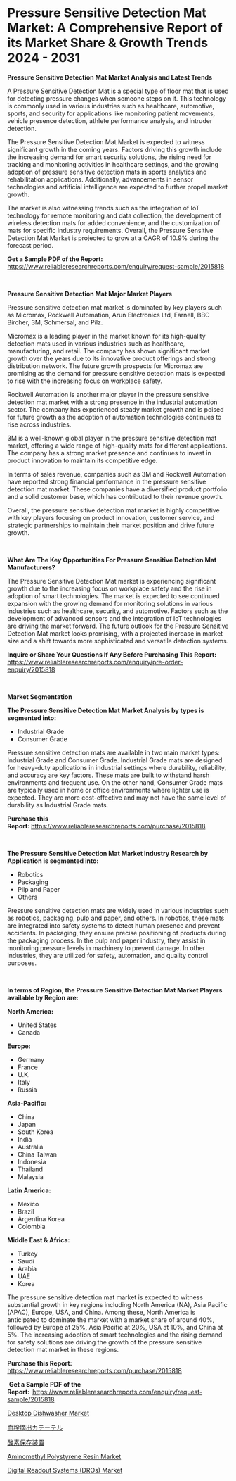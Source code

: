 <p><h1>Pressure Sensitive Detection Mat Market: A Comprehensive Report of its Market Share & Growth Trends 2024 - 2031</h1></p><p><strong>Pressure Sensitive Detection Mat Market Analysis and Latest Trends</strong></p>
<p><p>A Pressure Sensitive Detection Mat is a special type of floor mat that is used for detecting pressure changes when someone steps on it. This technology is commonly used in various industries such as healthcare, automotive, sports, and security for applications like monitoring patient movements, vehicle presence detection, athlete performance analysis, and intruder detection.</p><p>The Pressure Sensitive Detection Mat Market is expected to witness significant growth in the coming years. Factors driving this growth include the increasing demand for smart security solutions, the rising need for tracking and monitoring activities in healthcare settings, and the growing adoption of pressure sensitive detection mats in sports analytics and rehabilitation applications. Additionally, advancements in sensor technologies and artificial intelligence are expected to further propel market growth.</p><p>The market is also witnessing trends such as the integration of IoT technology for remote monitoring and data collection, the development of wireless detection mats for added convenience, and the customization of mats for specific industry requirements. Overall, the Pressure Sensitive Detection Mat Market is projected to grow at a CAGR of 10.9% during the forecast period.</p></p>
<p><strong>Get a Sample PDF of the Report:&nbsp;</strong> <a href="https://www.reliableresearchreports.com/enquiry/request-sample/2015818">https://www.reliableresearchreports.com/enquiry/request-sample/2015818</a></p>
<p>&nbsp;</p>
<p><strong>Pressure Sensitive Detection Mat Major Market Players</strong></p>
<p><p>Pressure sensitive detection mat market is dominated by key players such as Micromax, Rockwell Automation, Arun Electronics Ltd, Farnell, BBC Bircher, 3M, Schmersal, and Pilz. </p><p>Micromax is a leading player in the market known for its high-quality detection mats used in various industries such as healthcare, manufacturing, and retail. The company has shown significant market growth over the years due to its innovative product offerings and strong distribution network. The future growth prospects for Micromax are promising as the demand for pressure sensitive detection mats is expected to rise with the increasing focus on workplace safety.</p><p>Rockwell Automation is another major player in the pressure sensitive detection mat market with a strong presence in the industrial automation sector. The company has experienced steady market growth and is poised for future growth as the adoption of automation technologies continues to rise across industries.</p><p>3M is a well-known global player in the pressure sensitive detection mat market, offering a wide range of high-quality mats for different applications. The company has a strong market presence and continues to invest in product innovation to maintain its competitive edge.</p><p>In terms of sales revenue, companies such as 3M and Rockwell Automation have reported strong financial performance in the pressure sensitive detection mat market. These companies have a diversified product portfolio and a solid customer base, which has contributed to their revenue growth.</p><p>Overall, the pressure sensitive detection mat market is highly competitive with key players focusing on product innovation, customer service, and strategic partnerships to maintain their market position and drive future growth.</p></p>
<p>&nbsp;</p>
<p><strong>What Are The Key Opportunities For Pressure Sensitive Detection Mat Manufacturers?</strong></p>
<p><p>The Pressure Sensitive Detection Mat market is experiencing significant growth due to the increasing focus on workplace safety and the rise in adoption of smart technologies. The market is expected to see continued expansion with the growing demand for monitoring solutions in various industries such as healthcare, security, and automotive. Factors such as the development of advanced sensors and the integration of IoT technologies are driving the market forward. The future outlook for the Pressure Sensitive Detection Mat market looks promising, with a projected increase in market size and a shift towards more sophisticated and versatile detection systems.</p></p>
<p><strong>Inquire or Share Your Questions If Any Before Purchasing This Report:</strong> <a href="https://www.reliableresearchreports.com/enquiry/pre-order-enquiry/2015818">https://www.reliableresearchreports.com/enquiry/pre-order-enquiry/2015818</a></p>
<p>&nbsp;</p>
<p><strong>Market Segmentation</strong></p>
<p><strong>The Pressure Sensitive Detection Mat Market Analysis by types is segmented into:</strong></p>
<p><ul><li>Industrial Grade</li><li>Consumer Grade</li></ul></p>
<p><p>Pressure sensitive detection mats are available in two main market types: Industrial Grade and Consumer Grade. Industrial Grade mats are designed for heavy-duty applications in industrial settings where durability, reliability, and accuracy are key factors. These mats are built to withstand harsh environments and frequent use. On the other hand, Consumer Grade mats are typically used in home or office environments where lighter use is expected. They are more cost-effective and may not have the same level of durability as Industrial Grade mats.</p></p>
<p><strong>Purchase this Report:&nbsp;</strong><a href="https://www.reliableresearchreports.com/purchase/2015818">https://www.reliableresearchreports.com/purchase/2015818</a></p>
<p>&nbsp;</p>
<p><strong>The Pressure Sensitive Detection Mat Market Industry Research by Application is segmented into:</strong></p>
<p><ul><li>Robotics</li><li>Packaging</li><li>Pilp and Paper</li><li>Others</li></ul></p>
<p><p>Pressure sensitive detection mats are widely used in various industries such as robotics, packaging, pulp and paper, and others. In robotics, these mats are integrated into safety systems to detect human presence and prevent accidents. In packaging, they ensure precise positioning of products during the packaging process. In the pulp and paper industry, they assist in monitoring pressure levels in machinery to prevent damage. In other industries, they are utilized for safety, automation, and quality control purposes.</p></p>
<p>&nbsp;</p>
<p><strong>In terms of Region, the Pressure Sensitive Detection Mat Market Players available by Region are:</strong></p>
<p>
    <p> <strong> North America: </strong>
        <ul>
            <li>United States</li>
            <li>Canada</li>
        </ul>
        </p> 
    <p> <strong> Europe: </strong>
        <ul>
            <li>Germany</li>
            <li>France</li>
            <li>U.K.</li>
            <li>Italy</li>
            <li>Russia</li>
        </ul>
        </p> 
    <p> <strong> Asia-Pacific: </strong>
        <ul>
            <li>China</li>
            <li>Japan</li>
            <li>South Korea</li>
            <li>India</li>
            <li>Australia</li>
            <li>China Taiwan</li>
            <li>Indonesia</li>
            <li>Thailand</li>
            <li>Malaysia</li>
        </ul>
        </p> 
    <p> <strong> Latin America: </strong>
        <ul>
            <li>Mexico</li>
            <li>Brazil</li>
            <li>Argentina Korea</li>
            <li>Colombia</li>
        </ul>
        </p> 
    <p> <strong> Middle East & Africa: </strong>
        <ul>
            <li>Turkey</li>
            <li>Saudi</li>
            <li>Arabia</li>
            <li>UAE</li>
            <li>Korea</li>
        </ul>
    </p>
    </p>
<p><p>The pressure sensitive detection mat market is expected to witness substantial growth in key regions including North America (NA), Asia Pacific (APAC), Europe, USA, and China. Among these, North America is anticipated to dominate the market with a market share of around 40%, followed by Europe at 25%, Asia Pacific at 20%, USA at 10%, and China at 5%. The increasing adoption of smart technologies and the rising demand for safety solutions are driving the growth of the pressure sensitive detection mat market in these regions.</p></p>
<p><strong>Purchase this Report: </strong><a href="https://www.reliableresearchreports.com/purchase/2015818">https://www.reliableresearchreports.com/purchase/2015818</a></p>
<p>&nbsp;<strong>Get a Sample PDF of the Report:&nbsp;&nbsp;</strong><a href="https://www.reliableresearchreports.com/enquiry/request-sample/2015818">https://www.reliableresearchreports.com/enquiry/request-sample/2015818</a></p>
<p><strong></strong></p>
<p><p><a href="https://adventurous-uranium-ef9.notion.site/Global-Desktop-Dishwasher-Market-by-Types-Applications-and-Major-Players-with-Regional-Growth-Rat-18a03df7ab104c19a0260fb1bc491c72">Desktop Dishwasher Market</a></p><p><a href="https://medium.com/@angeliabkratze/%E3%83%88%E3%83%AD%E3%83%B3%E3%83%99%E3%82%AF%E3%83%88%E3%83%9F%E3%83%BC-%E3%82%AB%E3%83%86%E3%83%BC%E3%83%86%E3%83%AB%E5%B8%82%E5%A0%B4%E5%B1%95%E6%9C%9B-%E6%A5%AD%E7%95%8C%E3%81%AE%E6%A6%82%E8%A6%81%E3%81%A8%E4%BA%88%E6%B8%AC-2024%E5%B9%B4%E3%81%8B%E3%82%892031%E5%B9%B4-bc5e5688e969">血栓摘出カテーテル</a></p><p><a href="https://medium.com/@angeliabkratze/%E9%85%B8%E7%B4%A0%E4%BF%9D%E5%AD%98%E8%A3%85%E7%BD%AE%E5%B8%82%E5%A0%B4-%E3%82%BF%E3%82%A4%E3%83%97-%E7%94%A8%E9%80%94-%E3%81%8A%E3%82%88%E3%81%B3%E5%9C%B0%E7%90%86%E3%81%AB%E3%82%88%E3%82%8B%E5%8C%85%E6%8B%AC%E7%9A%84%E8%A9%95%E4%BE%A1-79136fa41efd">酸素保存装置</a></p><p><a href="https://view.publitas.com/reportprime-1/aminomethyl-polystyrene-resin-market-size-2024-2031-global-industrial-analysis-key-geographical-regions-market-share-top-key-players-product-types-and-forecast-research-report/">Aminomethyl Polystyrene Resin Market</a></p><p><a href="https://extreme-scabiosa-c81.notion.site/Digital-Readout-Systems-DROs-Market-Size-Reflecting-a-Forecast-Till-2031-Market-By-Type-By-Appli-a796d9f5aa9d40b1914ba439ca920a3e">Digital Readout Systems (DROs) Market</a></p></p>
